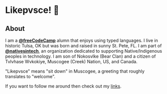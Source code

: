 # Likepvsce! 👋

## About

I am a **[@freeCodeCamp](https://github.com/freeCodeCamp)** alumn that enjoys using typed languages. I live in historic Tulsa, OK but was born and raised in sunny St. Pete, FL. I am part of **[@nativesintech](https://github.com/nativesintech)**, an organization dedicated to supporting Native/Indigenous peoples in technology. I am son of Nokosvlke (Bear Clan) and a citizen of Tvlvhase Wvkokiye, Muscogee (Creek) Nation, US, and Canada. 

"Likepvsce" means "sit down" in Muscogee, a greeting that roughly translates to "welcome". 

If you want to follow me around then check out my [links](https://linktr.ee/adamrecvlohe).


